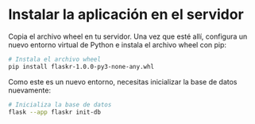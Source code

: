 # Instalar la aplicación en el servidor

Copia el archivo wheel en tu servidor. Una vez que esté allí, configura un nuevo entorno virtual de Python e instala el archivo wheel con pip:

```bash
# Instala el archivo wheel
pip install flaskr-1.0.0-py3-none-any.whl
```

Como este es un nuevo entorno, necesitas inicializar la base de datos nuevamente:

```bash
# Inicializa la base de datos
flask --app flaskr init-db
```
